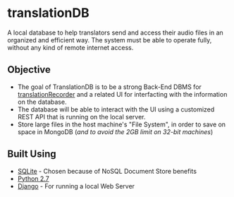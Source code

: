 # translationDB
A local database to help translators send and access their audio files in an organized and efficient way. The system must be able to operate fully, without any kind of remote internet access. 

## Objective
- The goal of TranslationDB is to be a strong Back-End DBMS for [translationRecorder](https://github.com/WycliffeAssociates/translationRecorder) and a related UI for interfacting with the information on the database.
- The database will be able to interact with the UI using a customized REST API that is running on the local server.
- Store large files in the host machine's "File System", in order to save on space in MongoDB (*and to avoid the 2GB limit on 32-bit machines*)

## Built Using
* [SQLite](https://www.sqlite.org/quickstart.html) - Chosen because of NoSQL Document Store benefits
* [Python 2.7](https://www.python.org/download/releases/2.7/)
* [Django](https://github.com/django/django) - For running a local Web Server
